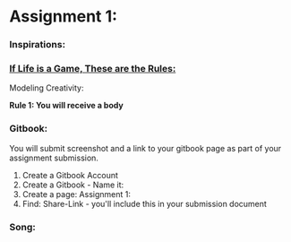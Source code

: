 # Assignment 1:

### Inspirations: 

### [If Life is a Game, These are the Rules:](../resources-and-references/resources/games-rules.md)  

Modeling Creativity:

  


**Rule 1: You will receive a body**

### Gitbook: 

You will submit screenshot and a link to your gitbook page as part of your assignment submission.

1. Create a Gitbook Account
2. Create a Gitbook - Name it: 
3. Create a page: Assignment 1:
4. Find: Share-Link - you'll include this in your submission document 

### Song:



